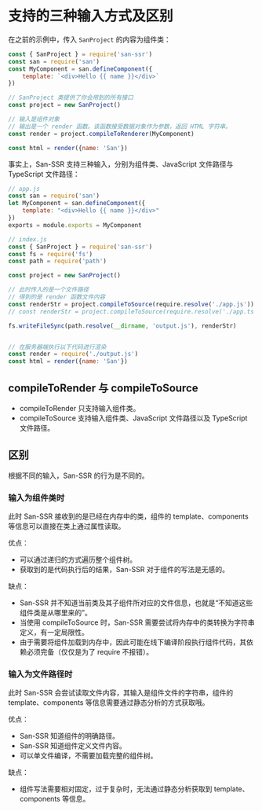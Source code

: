 # 支持的三种输入方式及区别

在之前的示例中，传入 `SanProject` 的内容为组件类：

```javascript
const { SanProject } = require('san-ssr')
const san = require('san')
const MyComponent = san.defineComponent({
    template: `<div>Hello {{ name }}</div>`
})

// SanProject 类提供了你会用到的所有接口
const project = new SanProject()

// 输入是组件对象
// 输出是一个 render 函数。该函数接受数据对象作为参数，返回 HTML 字符串。
const render = project.compileToRenderer(MyComponent)

const html = render({name: 'San'})
```

事实上，San-SSR 支持三种输入，分别为组件类、JavaScript 文件路径与 TypeScript 文件路径：

```javascript
// app.js
const san = require('san')
let MyComponent = san.defineComponent({
    template: "<div>Hello {{ name }}</div>"
})
exports = module.exports = MyComponent
```

```javascript
// index.js
const { SanProject } = require('san-ssr')
const fs = require('fs')
const path = require('path')

const project = new SanProject()

// 此时传入的是一个文件路径
// 得到的是 render 函数文件内容
const renderStr = project.compileToSource(require.resolve('./app.js'))
// const renderStr = project.compileToSource(require.resolve('./app.ts'))

fs.writeFileSync(path.resolve(__dirname, 'output.js'), renderStr)


// 在服务器端执行以下代码进行渲染
const render = require('./output.js')
const html = render({name: 'San'})
```

## compileToRender 与 compileToSource

- compileToRender 只支持输入组件类。
- compileToSource 支持输入组件类、JavaScript 文件路径以及 TypeScript 文件路径。

## 区别

根据不同的输入，San-SSR 的行为是不同的。

### 输入为组件类时

此时 San-SSR 接收到的是已经在内存中的类，组件的 template、components 等信息可以直接在类上通过属性读取。

优点：

- 可以通过递归的方式遍历整个组件树。
- 获取到的是代码执行后的结果，San-SSR 对于组件的写法是无感的。

缺点：

- San-SSR 并不知道当前类及其子组件所对应的文件信息，也就是“不知道这些组件类是从哪里来的”。
- 当使用 compileToSource 时，San-SSR 需要尝试将内存中的类转换为字符串定义，有一定局限性。
- 由于需要将组件加载到内存中，因此可能在线下编译阶段执行组件代码，其依赖必须完备（仅仅是为了 require 不报错）。

### 输入为文件路径时

此时 San-SSR 会尝试读取文件内容，其输入是组件文件的字符串，组件的 template、components 等信息需要通过静态分析的方式获取哦。

优点：

- San-SSR 知道组件的明确路径。
- San-SSR 知道组件定义文件内容。
- 可以单文件编译，不需要加载完整的组件树。

缺点：

- 组件写法需要相对固定，过于复杂时，无法通过静态分析获取到 template、components 等信息。
